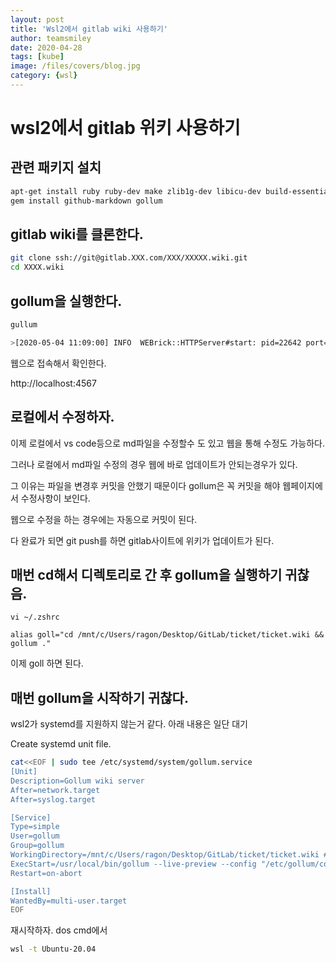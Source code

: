 ```yaml
---
layout: post
title: 'Wsl2에서 gitlab wiki 사용하기' 
author: teamsmiley
date: 2020-04-28
tags: [kube]
image: /files/covers/blog.jpg
category: {wsl}
---
```


# wsl2에서 gitlab 위키 사용하기

## 관련 패키지 설치 
```bash
apt-get install ruby ruby-dev make zlib1g-dev libicu-dev build-essential git cmake pkg-config libssl-dev
gem install github-markdown gollum
```

## gitlab wiki를 클론한다.

```bash
git clone ssh://git@gitlab.XXX.com/XXX/XXXXX.wiki.git
cd XXXX.wiki
```

## gollum을 실행한다.
```bash
gullum

>[2020-05-04 11:09:00] INFO  WEBrick::HTTPServer#start: pid=22642 port=4567  << 포트번호.
```

웹으로 접속해서 확인한다.

http://localhost:4567


## 로컬에서 수정하자.

이제 로컬에서 vs code등으로 md파일을 수정할수 도 있고 웹을 통해 수정도 가능하다. 

그러나 로컬에서 md파일 수정의 경우 웹에 바로 업데이트가 안되는경우가 있다.

그 이유는 파일을 변경후 커밋을 안했기 때문이다 gollum은 꼭 커밋을 해야 웹페이지에서 수정사항이 보인다.

웹으로 수정을 하는 경우에는 자동으로 커밋이 된다. 

다 완료가 되면 git push를 하면 gitlab사이트에 위키가 업데이트가 된다.

## 매번 cd해서 디렉토리로 간 후 gollum을 실행하기 귀찮음.
```
vi ~/.zshrc

alias goll="cd /mnt/c/Users/ragon/Desktop/GitLab/ticket/ticket.wiki && gollum ."
```

이제 goll 하면 된다.

## 매번 gollum을 시작하기 귀찮다.

wsl2가 systemd를 지원하지 않는거 같다. 아래 내용은 일단 대기 

Create systemd unit file.

```bash
cat<<EOF | sudo tee /etc/systemd/system/gollum.service
[Unit]
Description=Gollum wiki server
After=network.target
After=syslog.target

[Service]
Type=simple
User=gollum
Group=gollum
WorkingDirectory=/mnt/c/Users/ragon/Desktop/GitLab/ticket/ticket.wiki # your-path
ExecStart=/usr/local/bin/gollum --live-preview --config "/etc/gollum/config.rb"
Restart=on-abort

[Install]
WantedBy=multi-user.target
EOF
```

재시작하자. dos cmd에서 
```bash
wsl -t Ubuntu-20.04
```


